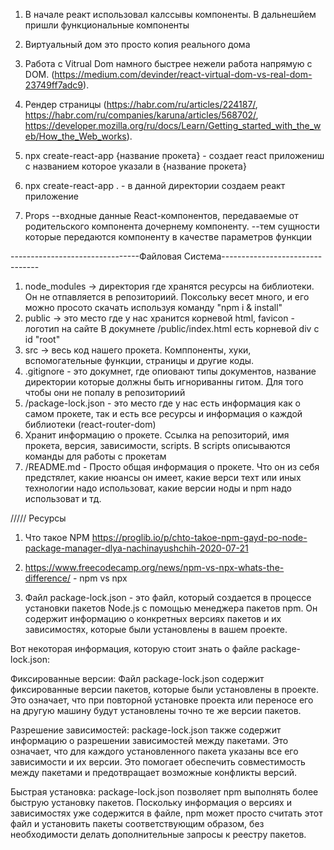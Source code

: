 1. В начале реакт использовал калссывы компоненты. В дальнешйем пришли функциональные компоненты
2. Виртуальный дом это просто копия реального дома
3. Работа с Vitrual Dom намного быстрее нежели работа напрямую с DOM. (https://medium.com/devinder/react-virtual-dom-vs-real-dom-23749ff7adc9).
4. Рендер страницы (https://habr.com/ru/articles/224187/, https://habr.com/ru/companies/karuna/articles/568702/, https://developer.mozilla.org/ru/docs/Learn/Getting_started_with_the_web/How_the_Web_works).
5. npx create-react-app {название прокета} - создает react приложениш с названием которое указали в {название прокета}
6. npx create-react-app . - в данной директории создаем реакт приложение

7. Props
   --входные данные React-компонентов, передаваемые от родительского компонента дочернему компоненту.
   --тем сущности которые передаются компоненту в качестве параметров функции

--------------------------------Файловая Система--------------------------------

1. node_modules -> директория где хранятся ресурсы на библиотеки. Он не отпавляется в репозиториий. Поксольку весет много, и его можно просото скачать используя команду "npm i & install"
2. public -> это место где у нас хранится корневой html, favicon - логотип на сайте
   В докумнете /public/index.html есть корневой div с id "root"
3. src -> весь код нашего прокета. Комппоненты, хуки, вспомогательные функции, страницы и другие коды.
4. .gitignore - это докумнет, где опиовают типы документов, название директории которые должны быть игнориванны гитом. Для того чтобы они не попалу в репозиториий
5. /package-lock.json - это место где у нас есть информация как о самом прокете, так и есть все ресурсы и информация о каждой библиотеки (react-router-dom)
6. Хранит информацию о прокете. Ссылка на репозиторий, имя прокета, версия, зависимости, scripts. В scripts описываются команды для работы с прокетам
7. /README.md - Просто общая информация о прокете. Что он из себя предстялет, какие нюансы он имеет, какие верси техт или иных технологии надо использоват, какие версии ноды и npm надо использоват и тд.

///// Ресурсы

1. Что такое NPM https://proglib.io/p/chto-takoe-npm-gayd-po-node-package-manager-dlya-nachinayushchih-2020-07-21

2. https://www.freecodecamp.org/news/npm-vs-npx-whats-the-difference/ - npm vs npx

3. Файл package-lock.json - это файл, который создается в процессе установки пакетов Node.js с помощью менеджера пакетов npm. Он содержит информацию о конкретных версиях пакетов и их зависимостях, которые были установлены в вашем проекте.

Вот некоторая информация, которую стоит знать о файле package-lock.json:

Фиксированные версии: Файл package-lock.json содержит фиксированные версии пакетов, которые были установлены в проекте. Это означает, что при повторной установке проекта или переносе его на другую машину будут установлены точно те же версии пакетов.

Разрешение зависимостей: package-lock.json также содержит информацию о разрешении зависимостей между пакетами. Это означает, что для каждого установленного пакета указаны все его зависимости и их версии. Это помогает обеспечить совместимость между пакетами и предотвращает возможные конфликты версий.

Быстрая установка: package-lock.json позволяет npm выполнять более быструю установку пакетов. Поскольку информация о версиях и зависимостях уже содержится в файле, npm может просто считать этот файл и установить пакеты соответствующим образом, без необходимости делать дополнительные запросы к реестру пакетов.
